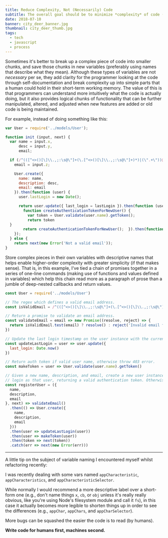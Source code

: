 ```yaml
---
title: Reduce Complexity, Not (Necessarily) Code
subtitle: The overall goal should be to minimize *complexity* of code (for the humans that maintain it).
date: 2018-07-10
banner: city_deer_banner.jpg
thumbnail: city_deer_thumb.jpg
tags:
  - tech
  - javascript
  - process
---
```


Sometimes it's better to break up a complex piece of code into smaller chunks,
and save those chunks in new variables (preferably using names that describe
what they mean). Although these types of variables are not *necessary* per se,
they add clarity for the programmer looking at the code through
self-documentation and break complexity up into simple parts that a human could
hold in their short-term working memory. The value of this is that programmers
can understand more intuitively what the code is actually doing, but it also
provides logical chunks of functionality that can be further manipulated,
altered, and adjusted when new features are added or old code is being
maintained.

For example, instead of doing something like this:

```javascript
var User = require('../models/User');

function init (input, next) {
  var name = input.x,
      desc = input.y,
      email;

  if (/^(([^<>()[\]\\.,;:\s@\"]+(\.[^<>()[\]\\.,;:\s@\"]+)*)|(\".+\"))@((\[[0-9]{1,3}\.[0-9]{1,3}\.[0-9]{1,3}\.[0-9]{1,3}\])|(([a-zA-Z\-0-9]+\.)+[a-zA-Z]{2,}))$/.test(input.z)) {
    email = input.z;

    User.create({
      name: name,
      description: desc,
      email: email
    }).then(function (user) {
      user.lastLogin = new Date();

      return user.update({ last_login = lastLogin }).then(function (user) { 
        function createAuthenticationTokenForNewUser() {
          var token = User.validate(user.name).getToken();
          return token
  }
        return createAuthenticationTokenForNewUser();  }).then(function (token) { return next(token); });
    });
  } else {
    return next(new Error('Not a valid email'));
}
```

Store complex pieces in their own variables with descriptive names that helps
enable higher-order complexity with greater simplicity (if that makes sense).
That is, in this example, I've tied a chain of promises together in a series of
one-line commands (making use of functions and values defined in variables)
which help this chain read more as a paragraph of prose than a jumble of
deep-nested callbacks and return values.

```javascript
const User = require('../models/User')

// The regex which defines a valid email address.
const isValidEmail = /^(([^<>()[\]\\.,;:\s@\"]+(\.[^<>()[\]\\.,;:\s@\"]+)*)|(\".+\"))@((\[[0-9]{1,3}\.[0-9]{1,3}\.[0-9]{1,3}\.[0-9]{1,3}\])|(([a-zA-Z\-0-9]+\.)+[a-zA-Z]{2,}))$/

// Return a promise to validate an email address.
const validateEmail = email => new Promise((resolve, reject) => {
  return isValidEmail.test(email) ? resolve() : reject('Invalid email format')
})

// Update the last login timestamp on the user instance with the current datetime.
const updateLastLogin = user => user.update({
  last_login: Date.now()
})

// Return auth token if valid user name, otherwise throw 403 error.
const makeToken = user => User.validate(user.name).getToken()

// Given a new name, description, and email, create a new user instance and immediately 
// login as that user, returning a valid authentication token. Otherwise return an error.
const registerUser = ({
  name, 
  description, 
  email
}, next) => validateEmail()
  .then(() => User.create({
    name,
    description,
    email
  }))
  .then(user => updateLastLogin(user))
  .then(user => makeToken(user))
  .then(token => next(token))
  .catch(err => next(new Error(err)))
```

---

A little tip on the subject of variable naming I encountered myself whilst
refactoring recently:

I was recently dealing with some vars named `appCharacteristic`,
`appCharacteristics`, and `appCharacteristicSelector`. 

While normally I would recommend a more descriptive label over a short-form one
(e.g., don't name things `x`, `cb`, or `obj` unless it's really really obvious,
like you're using Node's filesystem module and call it `fs`), in this case it
actually becomes more legible to shorten things up in order to see the
differences (e.g., `appChar`, `appChars`, and `appCharSelector`). 

More bugs can be squashed the easier the code is to read (by humans).

**Write code for humans first, machines second.**
